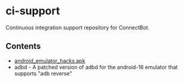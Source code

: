 # ci-support
Continuous integration support repository for ConnectBot.

## Contents
* [android_emulator_hacks.apk](https://github.com/finn-no/android_emulator_hacks)
* adbd - A patched version of adbd for the android-16 emulator that supports
         "adb reverse"
